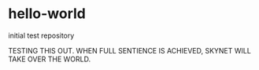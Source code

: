 # hello-world
initial test repository


TESTING THIS OUT.  WHEN FULL SENTIENCE IS ACHIEVED, SKYNET WILL TAKE OVER THE WORLD.
